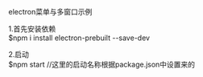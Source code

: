 
electron菜单与多窗口示例

1.首先安装依赖  
$npm i install electron-prebuilt --save-dev

2.启动  
$npm start //这里的启动名称根据package.json中设置来的
